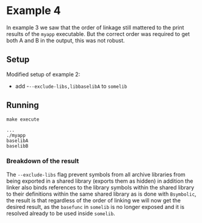 # Example 4

In example 3 we saw that the order of linkage still mattered to the print results of the `myapp` executable. But the correct order was required to get both A and B in the output, this was not robust.

## Setup
Modified setup of example 2:
- add -`--exclude-libs,libbaselibA` to `somelib`

## Running
`make execute`
```
...
./myapp
baselibA
baselibB
```

### Breakdown of the result
The `--exclude-libs` flag prevent symbols from all archive libraries from being exported in a shared library (exports them as hidden) in addition the linker also binds references to the library symbols within the shared library to their definitions within the same shared library as is done with `Bsymbolic`, the result is that regardless of the order of linking we will now get the desired result, as the `basefunc` in `somelib` is no longer exposed and it is resolved already to be used inside `somelib`.
